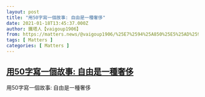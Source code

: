 ```yaml
---
layout: post
title: "用50字寫一個故事: 自由是一種奢侈"
date: 2021-01-18T13:45:37.000Z
author: 鐵塔人【vaigoup1906】
from: https://matters.news/@vaigoup1906/%25E7%2594%25A850%25E5%25AD%2597%25E5%25AF%25AB%25E4%25B8%2580%25E5%2580%258B%25E6%2595%2585%25E4%25BA%258B-%25E8%2587%25AA%25E7%2594%25B1%25E6%2598%25AF%25E4%25B8%2580%25E7%25A8%25AE%25E5%25A5%25A2%25E4%25BE%2588-bafyreibiun4bwza3gwpnpm4hodakuhiugse5hrd2lf5yg4ge5j6b5pslai
tags: [ Matters ]
categories: [ Matters ]
---
```

<!--1610977537000-->
[用50字寫一個故事: 自由是一種奢侈](https://matters.news/@vaigoup1906/%25E7%2594%25A850%25E5%25AD%2597%25E5%25AF%25AB%25E4%25B8%2580%25E5%2580%258B%25E6%2595%2585%25E4%25BA%258B-%25E8%2587%25AA%25E7%2594%25B1%25E6%2598%25AF%25E4%25B8%2580%25E7%25A8%25AE%25E5%25A5%25A2%25E4%25BE%2588-bafyreibiun4bwza3gwpnpm4hodakuhiugse5hrd2lf5yg4ge5j6b5pslai)
------

<div>
用50字寫一個故事: 自由是一種奢侈
</div>
